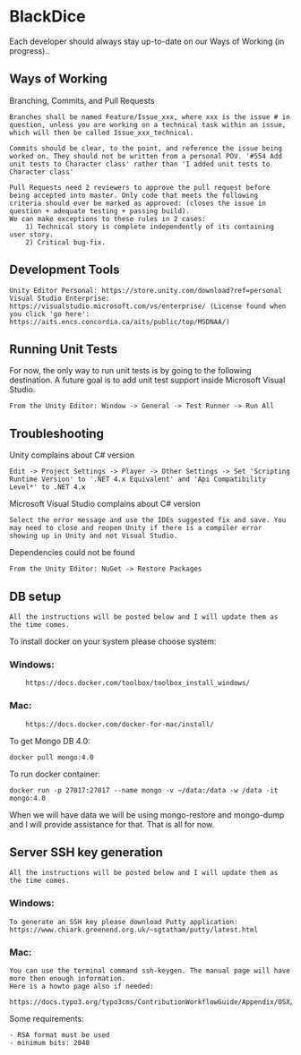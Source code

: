 # BlackDice

Each developer should always stay up-to-date on our Ways of Working (in progress)..

## Ways of Working

Branching, Commits, and Pull Requests

```
Branches shall be named Feature/Issue_xxx, where xxx is the issue # in question, unless you are working on a technical task within an issue, which will then be called Issue_xxx_technical.

Commits should be clear, to the point, and reference the issue being worked on. They should not be written from a personal POV. '#554 Add unit tests to Character class' rather than 'I added unit tests to Character class'

Pull Requests need 2 reviewers to approve the pull request before being accepted into master. Only code that meets the following criteria should ever be marked as approved: (closes the issue in question + adequate testing + passing build). 
We can make exceptions to these rules in 2 cases: 
    1) Technical story is complete independently of its containing user story.
    2) Critical bug-fix.
```

## Development Tools

```
Unity Editor Personal: https://store.unity.com/download?ref=personal
Visual Studio Enterprise: https://visualstudio.microsoft.com/vs/enterprise/ (License found when you click 'go here': https://aits.encs.concordia.ca/aits/public/top/MSDNAA/)
```

## Running Unit Tests

For now, the only way to run unit tests is by going to the following destination. A future goal is to add unit test support inside Microsoft Visual Studio.

```
From the Unity Editor: Window -> General -> Test Runner -> Run All
```

## Troubleshooting

Unity complains about C# version

```
Edit -> Project Settings -> Player -> Other Settings -> Set 'Scripting Runtime Version' to '.NET 4.x Equivalent' and 'Api Compatibility Level*' to .NET 4.x
```

Microsoft Visual Studio complains about C# version

```
Select the error message and use the IDEs suggested fix and save. You may need to close and reopen Unity if there is a compiler error showing up in Unity and not Visual Studio.
```

Dependencies could not be found

```
From the Unity Editor: NuGet -> Restore Packages
```

## DB setup

```
All the instructions will be posted below and I will update them as the time comes.
```
To install docker on your system please choose system:
### Windows:
		https://docs.docker.com/toolbox/toolbox_install_windows/
### Mac:
		https://docs.docker.com/docker-for-mac/install/

To get Mongo DB 4.0:
```
docker pull mongo:4.0
```
To run docker container:
```
docker run -p 27017:27017 --name mongo -v ~/data:/data -w /data -it mongo:4.0 
```
When we will have data we will be using mongo-restore and mongo-dump and I will provide assistance for that. That is all for now.

## Server SSH key generation

```
All the instructions will be posted below and I will update them as the time comes.
```
### Windows:
```
To generate an SSH key please download Putty application:
https://www.chiark.greenend.org.uk/~sgtatham/putty/latest.html
```
### Mac:
```
You can use the terminal command ssh-keygen. The manual page will have more then enough information. 
Here is a howto page also if needed:

https://docs.typo3.org/typo3cms/ContributionWorkflowGuide/Appendix/OSX/SSHKeyOSX.html
```
Some requirements:
```
- RSA format must be used
- minimum bits: 2048
```
